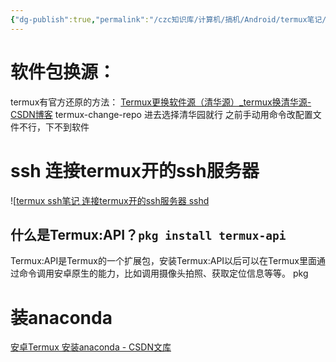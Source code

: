 ```yaml
---
{"dg-publish":true,"permalink":"/czc知识库/计算机/搞机/Android/termux笔记/","dgPassFrontmatter":true,"created":"2024-06-18T17:45:20.494+08:00","updated":"2024-12-08T00:39:50.966+08:00"}
---
```




# 软件包换源：

termux有官方还原的方法：
[Termux更换软件源（清华源）\_termux换清华源-CSDN博客](https://blog.csdn.net/DANGDIWEI/article/details/136094157)
termux-change-repo
进去选择清华园就行
之前手动用命令改配置文件不行，下不到软件

# ssh 连接termux开的ssh服务器

![[termux ssh笔记 连接termux开的ssh服务器 sshd](termux%20ssh笔记%20连接termux开的ssh服务器%20sshd.md)

## 什么是Termux:API？`pkg install termux-api`

Termux:API是Termux的一个扩展包，安装Termux:API以后可以在Termux里面通过命令调用安卓原生的能力，比如调用摄像头拍照、获取定位信息等等。
pkg



# 装anaconda



[安卓Termux 安装anaconda - CSDN文库](https://wenku.csdn.net/answer/1wqpf83870)
